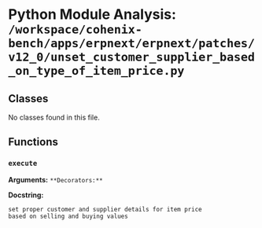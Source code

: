 # Python Module Analysis: `/workspace/cohenix-bench/apps/erpnext/erpnext/patches/v12_0/unset_customer_supplier_based_on_type_of_item_price.py`

## Classes

No classes found in this file.


## Functions

### `execute`
**Arguments:** ``
**Decorators:** ``

**Docstring:**
```
set proper customer and supplier details for item price
based on selling and buying values
```

